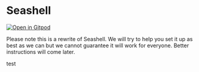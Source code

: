 # Seashell

[![Open in Gitpod](https://gitpod.io/button/open-in-gitpod.svg)](https://gitpod.io/#https://github.com/TheLimifiedLime/Seashell-Rewrite)

Please note this is a rewrite of Seashell. We will try to help you set it up as best as we can but we cannot guarantee it will work for everyone. Better instructions will come later.

test
